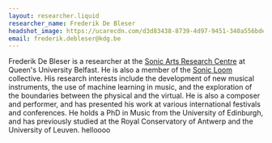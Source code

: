 ```yaml
---
layout: researcher.liquid
researcher_name: Frederik De Bleser
headshot_image: https://ucarecdn.com/d3d83438-8739-4d97-9451-340a556bde31/
email: frederik.debleser@kdg.be
---
```

Frederik De Bleser is a researcher at the [Sonic Arts Research Centre](https://www.sarc.qub.ac.uk/) at Queen's University Belfast. He is also a member of the [Sonic Loom](https://www.sonicloom.org/) collective. His research interests include the development of new musical instruments, the use of machine learning in music, and the exploration of the boundaries between the physical and the virtual. He is also a composer and performer, and has presented his work at various international festivals and conferences. He holds a PhD in Music from the University of Edinburgh, and has previously studied at the Royal Conservatory of Antwerp and the University of Leuven. helloooo